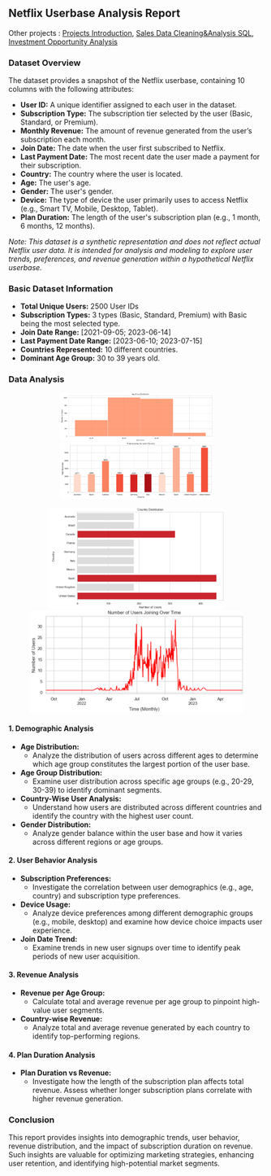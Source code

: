 ## Netflix Userbase Analysis Report

Other projects : [Projects Introduction](https://github.com/ViaThanh/1-Projects-Introduction), [Sales Data Cleaning&Analysis SQL](https://github.com/ViaThanh/2-Sales-Data-Cleaning-and-Analysis-with-SQL), [Investment Opportunity Analysis](https://github.com/ViaThanh/4-Data-Preprocessing-and-Investment-Opportunity-Analysis)
### Dataset Overview

The dataset provides a snapshot of the Netflix userbase, containing 10 columns with the following attributes:

- **User ID:** A unique identifier assigned to each user in the dataset.
- **Subscription Type:** The subscription tier selected by the user (Basic, Standard, or Premium).
- **Monthly Revenue:** The amount of revenue generated from the user’s subscription each month.
- **Join Date:** The date when the user first subscribed to Netflix.
- **Last Payment Date:** The most recent date the user made a payment for their subscription.
- **Country:** The country where the user is located.
- **Age:** The user's age.
- **Gender:** The user's gender.
- **Device:** The type of device the user primarily uses to access Netflix (e.g., Smart TV, Mobile, Desktop, Tablet).
- **Plan Duration:** The length of the user's subscription plan (e.g., 1 month, 6 months, 12 months).

*Note: This dataset is a synthetic representation and does not reflect actual Netflix user data. It is intended for analysis and modeling to explore user trends, preferences, and revenue generation within a hypothetical Netflix userbase.*

### Basic Dataset Information

- **Total Unique Users:** 2500 User IDs
- **Subscription Types:** 3 types (Basic, Standard, Premium) with Basic being the most selected type.
- **Join Date Range:** [2021-09-05; 2023-06-14]
- **Last Payment Date Range:** [2023-06-10; 2023-07-15]
- **Countries Represented:** 10 different countries.
- **Dominant Age Group:** 30 to 39 years old.

### Data Analysis
<p align="center">
  <img src="https://github.com/ViaThanh/3-Netflix-Users-Behaviours-Analysis/blob/main/Charts/Age%20Group%20Distribution.png" width="300">
  <img src="https://github.com/ViaThanh/3-Netflix-Users-Behaviours-Analysis/blob/main/Charts/Revenue%20by%20Country.png" width="300">
</p>
<p align="center">
  <img src="https://github.com/ViaThanh/3-Netflix-Users-Behaviours-Analysis/blob/main/Charts/Country%20Distribution.png" height="200">
  <img src="https://github.com/ViaThanh/3-Netflix-Users-Behaviours-Analysis/blob/main/Charts/Users%20joining%20over%20Time.png" height="200">
</p>

#### 1. **Demographic Analysis**
- **Age Distribution:**
  - Analyze the distribution of users across different ages to determine which age group constitutes the largest portion of the user base.
- **Age Group Distribution:**
  - Examine user distribution across specific age groups (e.g., 20-29, 30-39) to identify dominant segments.
- **Country-Wise User Analysis:**
  - Understand how users are distributed across different countries and identify the country with the highest user count.
- **Gender Distribution:**
  - Analyze gender balance within the user base and how it varies across different regions or age groups.

#### 2. **User Behavior Analysis**
- **Subscription Preferences:**
  - Investigate the correlation between user demographics (e.g., age, country) and subscription type preferences.
- **Device Usage:**
  - Analyze device preferences among different demographic groups (e.g., mobile, desktop) and examine how device choice impacts user experience.
- **Join Date Trend:**
  - Examine trends in new user signups over time to identify peak periods of new user acquisition.

#### 3. **Revenue Analysis**
- **Revenue per Age Group:**
  - Calculate total and average revenue per age group to pinpoint high-value user segments.
- **Country-wise Revenue:**
  - Analyze total and average revenue generated by each country to identify top-performing regions.

#### 4. **Plan Duration Analysis**
- **Plan Duration vs Revenue:**
  - Investigate how the length of the subscription plan affects total revenue. Assess whether longer subscription plans correlate with higher revenue generation.

### Conclusion
This report provides insights into demographic trends, user behavior, revenue distribution, and the impact of subscription duration on revenue. Such insights are valuable for optimizing marketing strategies, enhancing user retention, and identifying high-potential market segments.
 

